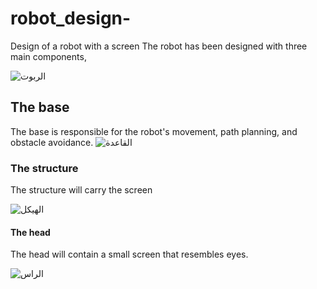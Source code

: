 # robot_design-
Design of a robot with a screen
The robot has been designed with three main components,



![الربوت](https://github.com/Ali-mhmmed/robot_design-/assets/139057114/92af023a-f8bd-4d7d-acd6-0b1309a3e0d8)
## The base
The base is responsible for the robot's movement, path planning, and obstacle avoidance.
![القاعدة](https://github.com/Ali-mhmmed/robot_design-/assets/139057114/5fd7c2d2-11f4-459a-ab12-e51c19485059)


### The structure
The structure will carry the screen

![الهيكل](https://github.com/Ali-mhmmed/robot_design-/assets/139057114/11afb67d-552a-4a2e-8e74-0fc4aec8ca67)
#### The head
The head will contain a small screen that resembles eyes.


![الراس ](https://github.com/Ali-mhmmed/robot_design-/assets/139057114/baad9810-52e4-409b-a8af-68d759f90f46)

